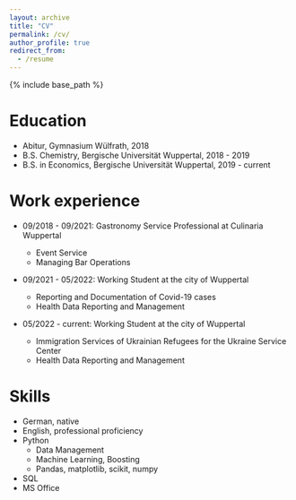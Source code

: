 ```yaml
---
layout: archive
title: "CV"
permalink: /cv/
author_profile: true
redirect_from:
  - /resume
---
```


{% include base_path %}

Education
======
* Abitur, Gymnasium Wülfrath, 2018
* B.S. Chemistry, Bergische Universität Wuppertal, 2018 - 2019
* B.S. in Economics, Bergische Universität Wuppertal, 2019 - current

Work experience
======
* 09/2018 - 09/2021: Gastronomy Service Professional at Culinaria Wuppertal
  * Event Service
  * Managing Bar Operations

* 09/2021 - 05/2022: Working Student at the city of Wuppertal
  * Reporting and Documentation of Covid-19 cases
  * Health Data Reporting and Management

* 05/2022 - current: Working Student at the city of Wuppertal
  * Immigration Services of Ukrainian Refugees for the Ukraine Service Center
  * Health Data Reporting and Management
  
Skills
======
* German, native
* English, professional proficiency
* Python
  * Data Management
  * Machine Learning, Boosting
  * Pandas, matplotlib, scikit, numpy
* SQL
* MS Office
